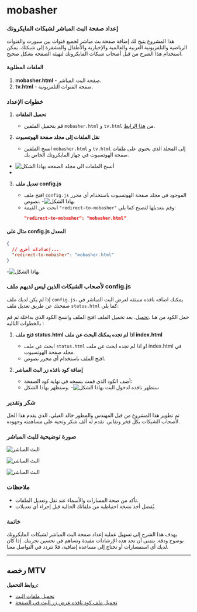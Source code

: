 # mobasher
### إعداد صفحة البث المباشر لشبكات المايكروتك

هذا المشروع يتيح لك إضافة صفحة بث مباشر لجميع قنوات بين سبورت والقنوات الرياضية والتلفزيونية العربية والعالمية والإخبارية والأطفال والمشفرة إلى شبكتك. يمكن استخدام هذا الشرح من قبل أصحاب شبكات المايكروتك لتهيئة الصفحة بشكل صحيح.

#### الملفات المطلوبة
1. **mobasher.html** - صفحة البث المباشر.
2. **tv.html** - صفحة القنوات التلفزيونية.

### خطوات الإعداد

1. **تحميل الملفات**
   - قم بتحميل الملفين `mobasher.html` و `tv.html` من [هذا الرابط](https://github.com/Goody-Code/Hotspot/archive/refs/heads/main.zip).

2. **نقل الملفات إلى مجلد صفحة الهوتسبوت**
   - انسخ الملفين `mobasher.html` و `tv.html` إلى المجلد الذي يحتوي على ملفات صفحة الهوتسبوت في جهاز المايكروتك الخاص بك.
- ![أنسخ الملفات الى مجلد الصفحه بهاذا الشكل](https://i.postimg.cc/NM6FFqHh/Screenshot-My-Files.jpg)
- 
3. **تعديل ملف config.js**

   - افتح ملف `config.js` الموجود في مجلد صفحة الهوتسبوت باستخدام أي محرر نصوص.
   -![بهاذا الشكل](https://i.postimg.cc/Gtb2s7F4/Screenshot-My-Files.jpg)
   - ابحث عن القيمة `"redirect-to-mobasher"` وقم بتعديلها لتصبح كما يلي:
     ```json
     "redirect-to-mobasher": "mobasher.html"
     ```


#### مثال على config.js المعدل
```json
{
  // إعدادات أخرى...
  "redirect-to-mobasher": "mobasher.html"
}
```
-![بهاذا الشكل](https://i.postimg.cc/yd4W7YWX/IMG-20240606-WA0065.jpg)



### لأصحاب الشبكات الذين ليس لديهم ملف config.js

إذا لم يكن لديك ملف `config.js`، يمكنك اضافه نافذه منبثقه لعرض البث المباشر في صفحتك عن طريق تعديل ملف `status.html` كما يلي:

حمل الكود من هنا .[تحميل](https://raw.githubusercontent.com/Goody-Code/live/main/mobasher-pop.html).
بعد تحميل الملف افتح الملف وانسخ الكود الذي بداخلة ثم قم بالخطوات التاليه :
1. **فتح ملف status.html اذا لم تجده يمكنك البحث عن ملف index.html**
   - ابحث عن ملف `status.html` او اذا لم تجده ابحث عن ملف index.html  في مجلد صفحة الهوتسبوت.
   - افتح الملف باستخدام أي محرر نصوص.

2. **إضافة كود نافذه زر البث المباشر**
   - أضف الكود الذي قمت بنسخه في نهاية كود الصفحة:
   - وستظهر بهاذا الشكل.
   -![ستظهر نافذه لدخول البث بهاذا الشكل](https://i.postimg.cc/vThNZNft/Screenshot-Chrome.jpg)
     

### شكر وتقدير

تم تطوير هذا المشروع من قبل المهندس والمطور خالد الغيلي، الذي يقدم هذا الحل لأصحاب الشبكات بكل فخر وتفاني. نقدم له ألف شكر وتحية على مساهمته وجهوده.

### صورة توضيحية للبث المباشر 
![البث المباشر](https://i.postimg.cc/d1rh7qhZ/Screenshot-Chrome.jpg)

![البث المباشر](https://i.postimg.cc/13NPmv38/chrome-GMT-03-00.png)

![البث المباشر](https://i.postimg.cc/wvGf1Z8V/Screenshot-Chrome.jpg)

### ملاحظات
- تأكد من صحة المسارات والأسماء عند نقل وتعديل الملفات.
- يُفضل أخذ نسخة احتياطية من ملفاتك الحالية قبل إجراء أي تعديلات.

### خاتمة

يهدف هذا الشرح إلى تسهيل عملية إعداد صفحة البث المباشر لشبكات المايكروتك بوضوح ودقة. نتمنى أن تجد هذه الإرشادات مفيدة وتساهم في تحسين تجربتك. إذا كان لديك أي استفسارات أو تحتاج إلى مساعدة إضافية، فلا تتردد في التواصل معنا.

---

رخصه MTV
---

**روابط التحميل:**
- [تحميل ملفات البث](https://github.com/Goody-Code/Hotspot/archive/refs/heads/main.zip)
- [تحميل ملف كود نافذه عرض زر البث في الصفحة](https://raw.githubusercontent.com/Goody-Code/live/main/mobasher-pop.html)
